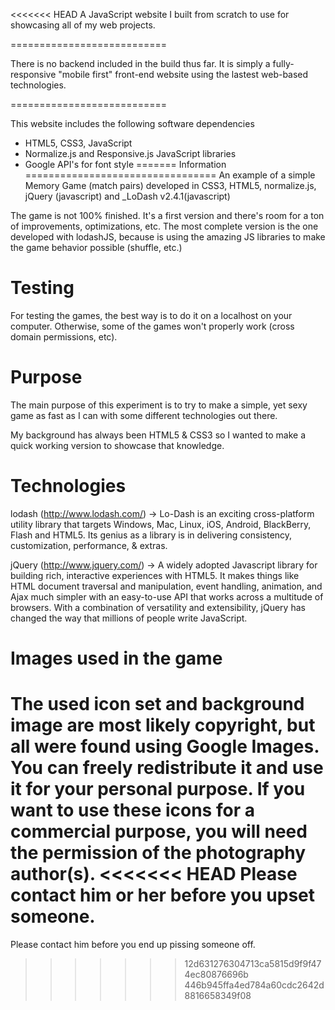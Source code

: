 <<<<<<< HEAD
A JavaScript website I built from scratch to use for showcasing all of my web projects. 

===========================

There is no backend included in the build thus far. It is simply a fully-responsive
"mobile first" front-end website using the lastest web-based 
technologies.

===========================

This website includes the following software dependencies
- HTML5, CSS3, JavaScript
- Normalize.js and Responsive.js JavaScript libraries
- Google API's for font style
=======
Information
=================================
An example of a simple Memory Game (match pairs) developed in CSS3,
HTML5, normalize.js, jQuery (javascript) and _LoDash v2.4.1(javascript)

The game is not 100% finished. It's a first version and there's room for a ton of improvements,
optimizations, etc. The most complete version is the one developed with
lodashJS, because is using the amazing JS libraries to make the game
behavior possible (shuffle, etc.)

Testing
================================
For testing the games, the best way is to do it on a localhost on your
computer. Otherwise, some of the games won't properly work (cross domain
permissions, etc).

Purpose
===============================
The main purpose of this experiment is to try to make a simple, yet sexy
 game as fast as I can with some different technologies out there.

My background has always been HTML5 & CSS3 so I wanted to make a quick
working version to showcase that knowledge.

Technologies
==============================
lodash (http://www.lodash.com/) → Lo-Dash is an exciting cross-platform
utility library that targets Windows, Mac, Linux, iOS, Android, BlackBerry,
Flash and HTML5. Its genius as a library is in delivering consistency,
customization, performance, & extras.

jQuery (http://www.jquery.com/) → A widely adopted Javascript library
for building rich, interactive experiences with HTML5.
It makes things like HTML document traversal and manipulation, event
handling, animation, and Ajax much simpler with an easy-to-use API that
works across a multitude of browsers. With a combination of versatility
and extensibility, jQuery has changed the way that millions of people
write JavaScript.

Images used in the game
=============================
The used icon set and background image are most likely copyright, but
all were found using Google Images.
You can freely redistribute it and use it for your personal purpose. If
you want to use these icons for a commercial purpose, you will need the
permission of the photography author(s).
<<<<<<< HEAD
Please contact him or her before you upset someone.
=======
Please contact him before you end up pissing someone off.
>>>>>>> 12d631276304713ca5815d9f9f474ec80876696b
>>>>>>> 446b945ffa4ed784a60cdc2642d8816658349f08
